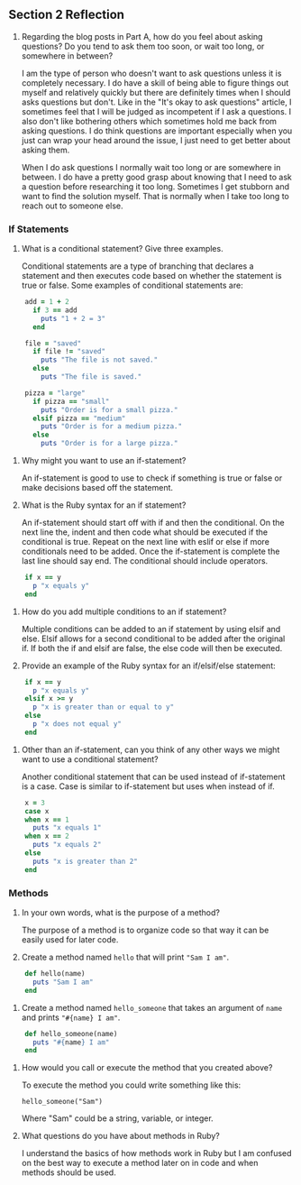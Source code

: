 ## Section 2 Reflection

1. Regarding the blog posts in Part A, how do you feel about asking questions? Do you tend to ask them too soon, or wait too long, or somewhere in between?

    I am the type of person who doesn't want to ask questions unless it is completely necessary. I do have a skill of being able to figure things out myself and relatively quickly but there are definitely times when I should asks questions but don't. Like in the "It's okay to ask questions" article, I sometimes feel that I will be judged as incompetent if I ask a questions. I also don't like bothering others which sometimes hold me back from asking questions. I do think questions are important especially when you just can wrap your head around the issue, I just need to get better about asking them.

    When I do ask questions I normally wait too long or are somewhere in between. I do have a pretty good grasp about knowing that I need to ask a question before researching it too long. Sometimes I get stubborn and want to find the solution myself. That is normally when I take too long to reach out to someone else.

### If Statements

1. What is a conditional statement? Give three examples.

    Conditional statements are a type of branching that declares a statement and then executes code based on whether the statement is true or false. Some examples of conditional statements are:

```ruby
    add = 1 + 2
      if 3 == add
        puts "1 + 2 = 3"
      end

    file = "saved"
      if file != "saved"
        puts "The file is not saved."
      else
        puts "The file is saved."

    pizza = "large"
      if pizza == "small"
        puts "Order is for a small pizza."
      elsif pizza == "medium"
        puts "Order is for a medium pizza."
      else
        puts "Order is for a large pizza."
  ```

1. Why might you want to use an if-statement?

    An if-statement is good to use to check if something is true or false or make decisions based off the statement.

1. What is the Ruby syntax for an if statement?

    An if-statement should start off with if and then the conditional. On the next line the, indent and then code what should be executed if the conditional is true. Repeat on the next line with eslif or else if more conditionals need to be added. Once the if-statement is complete the last line should say end. The conditional should include operators.

```ruby
    if x == y
      p "x equals y"
    end
```

1. How do you add multiple conditions to an if statement?

    Multiple conditions can be added to an if statement by using elsif and else. Elsif allows for a second conditional to be added after the original if. If both the if and elsif are false, the else code will then be executed.

1. Provide an example of the Ruby syntax for an if/elsif/else statement:

```ruby
    if x == y
      p "x equals y"
    elsif x >= y
      p "x is greater than or equal to y"
    else
      p "x does not equal y"
    end
```

1. Other than an if-statement, can you think of any other ways we might want to use a conditional statement?

    Another conditional statement that can be used instead of if-statement is a case. Case is similar to if-statement but uses when instead of if.
```ruby
    x = 3
    case x
    when x == 1
      puts "x equals 1"
    when x == 2
      puts "x equals 2"
    else
      puts "x is greater than 2"
    end
```

### Methods

1. In your own words, what is the purpose of a method?

    The purpose of a method is to organize code so that way it can be easily used for later code.

1. Create a method named `hello` that will print `"Sam I am"`.

```ruby
    def hello(name)
      puts "Sam I am"
    end
```

1. Create a method named `hello_someone` that takes an argument of `name` and prints `"#{name} I am"`.

```ruby
    def hello_someone(name)
      puts "#{name} I am"
    end
```

1. How would you call or execute the method that you created above?

    To execute the method you could write something like this:

    `hello_someone("Sam")`

    Where "Sam" could be a string, variable, or integer.

1. What questions do you have about methods in Ruby?

    I understand the basics of how methods work in Ruby but I am confused on the best way to execute a method later on in code and when methods should be used.
